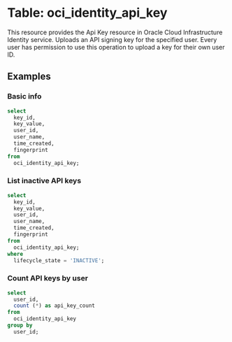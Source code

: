 # Table: oci_identity_api_key

This resource provides the Api Key resource in Oracle Cloud Infrastructure Identity service. Uploads an API signing key for the specified user. Every user has permission to use this operation to upload a key for their own user ID.

## Examples

### Basic info

```sql
select
  key_id,
  key_value,
  user_id,
  user_name,
  time_created,
  fingerprint
from
  oci_identity_api_key;
```

### List inactive API keys

```sql
select
  key_id,
  key_value,
  user_id,
  user_name,
  time_created,
  fingerprint
from
  oci_identity_api_key;
where
  lifecycle_state = 'INACTIVE';
```

### Count API keys by user

```sql
select
  user_id,
  count (*) as api_key_count
from
  oci_identity_api_key
group by
  user_id;
```
